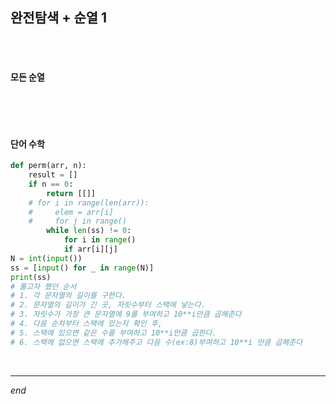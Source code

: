 ## 완전탐색 + 순열 1

<br>

<br>

#### 모든 순열

```python

```

<br>

<br>

#### 단어 수학

```python
def perm(arr, n):
    result = []
    if n == 0:
        return [[]]
    # for i in range(len(arr)):
    #     elem = arr[i]
    #     for j in range()
        while len(ss) != 0:
            for i in range()
            if arr[i][j]
N = int(input())
ss = [input() for _ in range(N)]
print(ss)
# 풀고자 했던 순서
# 1. 각 문자열의 길이를 구한다.
# 2. 문자열의 길이가 긴 곳, 자릿수부터 스택에 넣는다.
# 3. 자릿수가 가장 큰 문자열에 9를 부여하고 10**i만큼 곱해준다
# 4. 다음 순차부터 스택에 있는지 확인 후,
# 5. 스택에 있으면 같은 수를 부여하고 10**i만큼 곱한다.
# 6. 스택에 없으면 스택에 추가해주고 다음 수(ex:8)부여하고 10**i 만큼 곱해준다
```

<br>

---

*end*